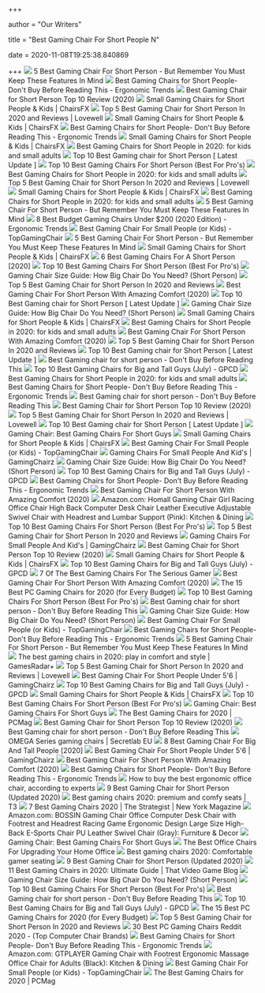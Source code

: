 +++
        
author = "Our Writers"
        
title = "Best Gaming Chair For Short People N"
        
date = 2020-11-08T19:25:38.840869
        
+++
[ ![](https://secobuy.com/wp-content/uploads/2020/08/Best-Gaming-Chair-For-Short-Person-But-remember-you-must-keep-these-features-in-mind-SeCoBuy.jpg)](https://secobuy.com/wp-content/uploads/2020/08/Best-Gaming-Chair-For-Short-Person-But-remember-you-must-keep-these-features-in-mind-SeCoBuy.jpg) 5 Best Gaming Chair For Short Person - But Remember You Must Keep These  Features In Mind
[ ![](http://ergonomictrends.com/wp-content/uploads/2020/10/best-gaming-chairs-for-short-people.jpg)](http://ergonomictrends.com/wp-content/uploads/2020/10/best-gaming-chairs-for-short-people.jpg) Best Gaming Chairs for Short People- Don't Buy Before Reading This -  Ergonomic Trends
[ ![](https://gamingdemons.com/wp-content/uploads/2020/03/Best-Gaming-Chair-for-Short-Person-1000x600.jpg)](https://gamingdemons.com/wp-content/uploads/2020/03/Best-Gaming-Chair-for-Short-Person-1000x600.jpg) Best Gaming Chair for Short Person Top 10 Review (2020)
[ ![](https://chairsfx.com/wp-content/uploads/2020/01/proper-chair-fit.jpg)](https://chairsfx.com/wp-content/uploads/2020/01/proper-chair-fit.jpg) Small Gaming Chairs for Short People & Kids | ChairsFX
[ ![](https://www.lovewellblog.com/wp-content/uploads/2020/04/Best-gaming-chair-for-short-person3.jpg)](https://www.lovewellblog.com/wp-content/uploads/2020/04/Best-gaming-chair-for-short-person3.jpg) Top 5 Best Gaming Chair for Short Person In 2020 and Reviews | Lovewell
[ ![](https://chairsfx.com/wp-content/uploads/2020/09/best-small-gaming-chairs-900px.jpg)](https://chairsfx.com/wp-content/uploads/2020/09/best-small-gaming-chairs-900px.jpg) Small Gaming Chairs for Short People & Kids | ChairsFX
[ ![](http://ergonomictrends.com/wp-content/uploads/2019/06/calculate-seat-depth.jpg)](http://ergonomictrends.com/wp-content/uploads/2019/06/calculate-seat-depth.jpg) Best Gaming Chairs for Short People- Don't Buy Before Reading This -  Ergonomic Trends
[ ![](https://chairsfx.com/wp-content/uploads/2019/12/homall-classic-intro1.jpg)](https://chairsfx.com/wp-content/uploads/2019/12/homall-classic-intro1.jpg) Small Gaming Chairs for Short People & Kids | ChairsFX
[ ![](https://cdn-stack.compsmag.com/wp-content/uploads/2020/04/5-21-972x1024.jpg)](https://cdn-stack.compsmag.com/wp-content/uploads/2020/04/5-21-972x1024.jpg) Best Gaming Chairs for Short People in 2020: for kids and small adults
[ ![](https://rusticrediscovered.com/wp-content/uploads/2020/07/gaming-chairs-for-short-people-1024x1024.jpg)](https://rusticrediscovered.com/wp-content/uploads/2020/07/gaming-chairs-for-short-people-1024x1024.jpg) Top 10 Best Gaming chair for Short Person [ Latest Update ]
[ ![](https://bestchairsreviews.com/wp-content/uploads/2020/07/Best_Gaming_Chair_For_Short_Person.jpg)](https://bestchairsreviews.com/wp-content/uploads/2020/07/Best_Gaming_Chair_For_Short_Person.jpg) Top 10 Best Gaming Chairs For Short Person (Best For Pro's)
[ ![](https://cdn-stack.compsmag.com/wp-content/uploads/2020/04/1-49-1024x1018.jpg)](https://cdn-stack.compsmag.com/wp-content/uploads/2020/04/1-49-1024x1018.jpg) Best Gaming Chairs for Short People in 2020: for kids and small adults
[ ![](https://images-na.ssl-images-amazon.com/images/I/61uyVXlE6HL._AC_SL500_.jpg)](https://images-na.ssl-images-amazon.com/images/I/61uyVXlE6HL._AC_SL500_.jpg) Top 5 Best Gaming Chair for Short Person In 2020 and Reviews | Lovewell
[ ![](https://chairsfx.com/wp-content/uploads/2020/01/omega-intro.jpg)](https://chairsfx.com/wp-content/uploads/2020/01/omega-intro.jpg) Small Gaming Chairs for Short People & Kids | ChairsFX
[ ![](https://cdn-stack.compsmag.com/wp-content/uploads/2020/04/5-22-1024x678.jpg)](https://cdn-stack.compsmag.com/wp-content/uploads/2020/04/5-22-1024x678.jpg) Best Gaming Chairs for Short People in 2020: for kids and small adults
[ ![](https://secobuy.com/wp-content/uploads/2020/08/Best-Gaming-Chair-For-Short-Person-But-remember-you-must-keep-these-features-in-mind-SeCoBuy-GTRACING-Gaming-Chair-with-Bluetooth-Speakers-1024x1024.jpg)](https://secobuy.com/wp-content/uploads/2020/08/Best-Gaming-Chair-For-Short-Person-But-remember-you-must-keep-these-features-in-mind-SeCoBuy-GTRACING-Gaming-Chair-with-Bluetooth-Speakers-1024x1024.jpg) 5 Best Gaming Chair For Short Person - But Remember You Must Keep These  Features In Mind
[ ![](http://ergonomictrends.com/wp-content/uploads/2018/10/best-gaming-chair-under-200.jpg)](http://ergonomictrends.com/wp-content/uploads/2018/10/best-gaming-chair-under-200.jpg) 8 Best Budget Gaming Chairs Under $200 (2020 Edition) - Ergonomic Trends
[ ![](https://topgamingchair.com/wp-content/uploads/2018/08/gaming-chair-for-small-people-1024x727.jpg)](https://topgamingchair.com/wp-content/uploads/2018/08/gaming-chair-for-small-people-1024x727.jpg) Best Gaming Chair For Small People (or Kids) - TopGamingChair
[ ![](https://secobuy.com/wp-content/uploads/2020/08/Best-Gaming-Chair-For-Short-Person-But-remember-you-must-keep-these-features-in-mind-SeCoBuy-PC-Gaming-Chair-Racing-Office-Chair-1024x1024.jpg)](https://secobuy.com/wp-content/uploads/2020/08/Best-Gaming-Chair-For-Short-Person-But-remember-you-must-keep-these-features-in-mind-SeCoBuy-PC-Gaming-Chair-Racing-Office-Chair-1024x1024.jpg) 5 Best Gaming Chair For Short Person - But Remember You Must Keep These  Features In Mind
[ ![](https://chairsfx.com/wp-content/uploads/2020/02/gaming-chair-posture-help.jpg)](https://chairsfx.com/wp-content/uploads/2020/02/gaming-chair-posture-help.jpg) Small Gaming Chairs for Short People & Kids | ChairsFX
[ ![](https://chairthrone.com/wp-content/uploads/2020/09/The-Best-Gaming-Chair-for-Short-People.jpg)](https://chairthrone.com/wp-content/uploads/2020/09/The-Best-Gaming-Chair-for-Short-People.jpg) 6 Best Gaming Chairs For A Short Person [2020]
[ ![](https://bestchairsreviews.com/wp-content/uploads/2020/07/GTRACING_Height_Adjustment_Gaming_Chair.jpg)](https://bestchairsreviews.com/wp-content/uploads/2020/07/GTRACING_Height_Adjustment_Gaming_Chair.jpg) Top 10 Best Gaming Chairs For Short Person (Best For Pro's)
[ ![](https://gamingchairshunter.com/wp-content/uploads/merax-gaming-chair-review-1.jpg)](https://gamingchairshunter.com/wp-content/uploads/merax-gaming-chair-review-1.jpg) Gaming Chair Size Guide: How Big Chair Do You Need? (Short Person)
[ ![](https://images-na.ssl-images-amazon.com/images/I/51V5budxXHL._SL500_.jpg)](https://images-na.ssl-images-amazon.com/images/I/51V5budxXHL._SL500_.jpg) Top 5 Best Gaming Chair for Short Person In 2020 and Reviews
[ ![](https://ws-na.amazon-adsystem.com/widgets/q?_encoding=UTF8&ASIN=B07L25NZXD&Format=_SL250_&ID=AsinImage&MarketPlace=US&ServiceVersion=20070822&WS=1&tag=6lackechom24-20&language=en_US)](https://ws-na.amazon-adsystem.com/widgets/q?_encoding=UTF8&ASIN=B07L25NZXD&Format=_SL250_&ID=AsinImage&MarketPlace=US&ServiceVersion=20070822&WS=1&tag=6lackechom24-20&language=en_US) Best Gaming Chair For Short Person With Amazing Comfort (2020)
[ ![](https://rusticrediscovered.com/wp-content/uploads/2020/07/best-gaming-chair-for-short-person-1024x1024.jpg)](https://rusticrediscovered.com/wp-content/uploads/2020/07/best-gaming-chair-for-short-person-1024x1024.jpg) Top 10 Best Gaming chair for Short Person [ Latest Update ]
[ ![](https://gamingchairshunter.com/wp-content/uploads/height-comparison-of-secretlab-chairs.jpg)](https://gamingchairshunter.com/wp-content/uploads/height-comparison-of-secretlab-chairs.jpg) Gaming Chair Size Guide: How Big Chair Do You Need? (Short Person)
[ ![](https://chairsfx.com/wp-content/uploads/2020/04/best-small-gaming-chairs-intro.jpg)](https://chairsfx.com/wp-content/uploads/2020/04/best-small-gaming-chairs-intro.jpg) Small Gaming Chairs for Short People & Kids | ChairsFX
[ ![](https://cdn-stack.compsmag.com/wp-content/uploads/2020/04/1-48-1024x952.jpg)](https://cdn-stack.compsmag.com/wp-content/uploads/2020/04/1-48-1024x952.jpg) Best Gaming Chairs for Short People in 2020: for kids and small adults
[ ![](https://gaminggeekinnovation.com/wp-content/uploads/2020/04/rsp-205-hero.jpg)](https://gaminggeekinnovation.com/wp-content/uploads/2020/04/rsp-205-hero.jpg) Best Gaming Chair For Short Person With Amazing Comfort (2020)
[ ![](https://cdn.f5homecenter.com/wp-content/uploads/2019/08/Best-Gaming-Chair-for-Short-Person.png)](https://cdn.f5homecenter.com/wp-content/uploads/2019/08/Best-Gaming-Chair-for-Short-Person.png) Top 5 Best Gaming Chair for Short Person In 2020 and Reviews
[ ![](https://rusticrediscovered.com/wp-content/uploads/2020/07/Best-Gaming-chair-for-Short-Person-1-1024x576.jpg)](https://rusticrediscovered.com/wp-content/uploads/2020/07/Best-Gaming-chair-for-Short-Person-1-1024x576.jpg) Top 10 Best Gaming chair for Short Person [ Latest Update ]
[ ![](https://i1.wp.com/images-na.ssl-images-amazon.com/images/I/71vRCx8pB1L._SL1493_.jpg?resize=337%2C550&ssl=1)](https://i1.wp.com/images-na.ssl-images-amazon.com/images/I/71vRCx8pB1L._SL1493_.jpg?resize=337%2C550&ssl=1) Best Gaming chair for short person - Don't Buy Before Reading This
[ ![](https://gamingpcdesks.com/wp-content/uploads/2020/07/Featured-Image-1.jpg)](https://gamingpcdesks.com/wp-content/uploads/2020/07/Featured-Image-1.jpg) Top 10 Best Gaming Chairs for Big and Tall Guys (July) - GPCD
[ ![](https://cdn-stack.compsmag.com/wp-content/uploads/2020/04/3-25-936x1024.jpg)](https://cdn-stack.compsmag.com/wp-content/uploads/2020/04/3-25-936x1024.jpg) Best Gaming Chairs for Short People in 2020: for kids and small adults
[ ![](http://ergonomictrends.com/wp-content/uploads/2020/02/killabee-reclining-gaming-chair-full-recline.jpg)](http://ergonomictrends.com/wp-content/uploads/2020/02/killabee-reclining-gaming-chair-full-recline.jpg) Best Gaming Chairs for Short People- Don't Buy Before Reading This -  Ergonomic Trends
[ ![](https://i1.wp.com/insideshome.com/wp-content/uploads/2019/11/zsd.jpg?resize=400%2C240&ssl=1)](https://i1.wp.com/insideshome.com/wp-content/uploads/2019/11/zsd.jpg?resize=400%2C240&ssl=1) Best Gaming chair for short person - Don't Buy Before Reading This
[ ![](https://ws-na.amazon-adsystem.com/widgets/q?_encoding=UTF8&ASIN=B076J4NP93&Format=_SL250_&ID=AsinImage&MarketPlace=US&ServiceVersion=20070822&WS=1&tag=gamingdemons-20&language=en_US)](https://ws-na.amazon-adsystem.com/widgets/q?_encoding=UTF8&ASIN=B076J4NP93&Format=_SL250_&ID=AsinImage&MarketPlace=US&ServiceVersion=20070822&WS=1&tag=gamingdemons-20&language=en_US) Best Gaming Chair for Short Person Top 10 Review (2020)
[ ![](https://www.lovewellblog.com/wp-content/uploads/2020/04/Gaming-chair-for-short-person.jpg)](https://www.lovewellblog.com/wp-content/uploads/2020/04/Gaming-chair-for-short-person.jpg) Top 5 Best Gaming Chair for Short Person In 2020 and Reviews | Lovewell
[ ![](https://rusticrediscovered.com/wp-content/uploads/2020/07/gaming-chair-for-small-person-578x1024.jpg)](https://rusticrediscovered.com/wp-content/uploads/2020/07/gaming-chair-for-small-person-578x1024.jpg) Top 10 Best Gaming chair for Short Person [ Latest Update ]
[ ![](https://lh5.googleusercontent.com/proxy/ZDk_eeCMnBlFDG1kNriar-1U9hR_8dNzWlpYZm3_8myKf-vV6W69JO7mJvI1kbZjp5rhjKPMquAM7Pa-ZFy0pcGH1oqOHkIvzuXIBsWUpIXEUjZn=w1200-h630-p-k-no-nu)](https://lh5.googleusercontent.com/proxy/ZDk_eeCMnBlFDG1kNriar-1U9hR_8dNzWlpYZm3_8myKf-vV6W69JO7mJvI1kbZjp5rhjKPMquAM7Pa-ZFy0pcGH1oqOHkIvzuXIBsWUpIXEUjZn=w1200-h630-p-k-no-nu) Gaming Chair: Best Gaming Chairs For Short Guys
[ ![](https://chairsfx.com/wp-content/uploads/2020/04/akracing-california-conclusion.jpg)](https://chairsfx.com/wp-content/uploads/2020/04/akracing-california-conclusion.jpg) Small Gaming Chairs for Short People & Kids | ChairsFX
[ ![](https://images-na.ssl-images-amazon.com/images/I/41u4s%2BWc5ML.jpg)](https://images-na.ssl-images-amazon.com/images/I/41u4s%2BWc5ML.jpg) Best Gaming Chair For Small People (or Kids) - TopGamingChair
[ ![](https://www.gamingchairz.com/wp-content/uploads/2016/10/Guidelines-For-Setting-Up-A-Gaming-Chair.jpg)](https://www.gamingchairz.com/wp-content/uploads/2016/10/Guidelines-For-Setting-Up-A-Gaming-Chair.jpg) Gaming Chairs For Small People And Kid's | GamingChairz
[ ![](https://gamingchairshunter.com/wp-content/uploads/very-tall-guys-sitting-on-autofull-gaming-big-and-tall-gaming-chair.jpg)](https://gamingchairshunter.com/wp-content/uploads/very-tall-guys-sitting-on-autofull-gaming-big-and-tall-gaming-chair.jpg) Gaming Chair Size Guide: How Big Chair Do You Need? (Short Person)
[ ![](https://gamingpcdesks.com/wp-content/uploads/2020/07/REFICCER-%E2%80%93-Big-and-Tall-Reclining-Leather-Office-Chair-with-Footrest-1024x979.jpg)](https://gamingpcdesks.com/wp-content/uploads/2020/07/REFICCER-%E2%80%93-Big-and-Tall-Reclining-Leather-Office-Chair-with-Footrest-1024x979.jpg) Top 10 Best Gaming Chairs for Big and Tall Guys (July) - GPCD
[ ![](http://ergonomictrends.com/wp-content/uploads/2020/09/akracing-california-series-chairs-small-people.jpg)](http://ergonomictrends.com/wp-content/uploads/2020/09/akracing-california-series-chairs-small-people.jpg) Best Gaming Chairs for Short People- Don't Buy Before Reading This -  Ergonomic Trends
[ ![](https://ws-na.amazon-adsystem.com/widgets/q?_encoding=UTF8&ASIN=B07B45BGLP&Format=_SL250_&ID=AsinImage&MarketPlace=US&ServiceVersion=20070822&WS=1&tag=6lackechom24-20&language=en_US)](https://ws-na.amazon-adsystem.com/widgets/q?_encoding=UTF8&ASIN=B07B45BGLP&Format=_SL250_&ID=AsinImage&MarketPlace=US&ServiceVersion=20070822&WS=1&tag=6lackechom24-20&language=en_US) Best Gaming Chair For Short Person With Amazing Comfort (2020)
[ ![](https://images-na.ssl-images-amazon.com/images/I/81UeyA7b1uL._AC_SL1500_.jpg)](https://images-na.ssl-images-amazon.com/images/I/81UeyA7b1uL._AC_SL1500_.jpg) Amazon.com: Homall Gaming Chair Girl Racing Office Chair High Back Computer  Desk Chair Leather Executive Adjustable Swivel Chair with Headrest and  Lumbar Support (Pink): Kitchen & Dining
[ ![](https://bestchairsreviews.com/wp-content/uploads/2020/07/SMUGCHAIR_Racing_Gaming_Chair_Executive_Bonded_Leather.jpg)](https://bestchairsreviews.com/wp-content/uploads/2020/07/SMUGCHAIR_Racing_Gaming_Chair_Executive_Bonded_Leather.jpg) Top 10 Best Gaming Chairs For Short Person (Best For Pro's)
[ ![](https://m.media-amazon.com/images/I/41LoyyP5zDL.jpg)](https://m.media-amazon.com/images/I/41LoyyP5zDL.jpg) Top 5 Best Gaming Chair for Short Person In 2020 and Reviews
[ ![](https://www.gamingchairz.com/wp-content/uploads/2017/07/20181015_141032s.jpg)](https://www.gamingchairz.com/wp-content/uploads/2017/07/20181015_141032s.jpg) Gaming Chairs For Small People And Kid's | GamingChairz
[ ![](https://gamingdemons.com/wp-content/uploads/2020/05/UOMAX-Gaming-Chair-Review-620x330.jpg)](https://gamingdemons.com/wp-content/uploads/2020/05/UOMAX-Gaming-Chair-Review-620x330.jpg) Best Gaming Chair for Short Person Top 10 Review (2020)
[ ![](https://chairsfx.com/wp-content/uploads/2020/04/akracing-california-intro.jpg)](https://chairsfx.com/wp-content/uploads/2020/04/akracing-california-intro.jpg) Small Gaming Chairs for Short People & Kids | ChairsFX
[ ![](https://gamingpcdesks.com/wp-content/uploads/2020/07/VON-RACER-Big-and-Tall-400lb-Memory-Foam-Gaming-Chair-1024x1009.jpg)](https://gamingpcdesks.com/wp-content/uploads/2020/07/VON-RACER-Big-and-Tall-400lb-Memory-Foam-Gaming-Chair-1024x1009.jpg) Top 10 Best Gaming Chairs for Big and Tall Guys (July) - GPCD
[ ![](https://thumbor.forbes.com/thumbor/fit-in/1200x0/filters%3Aformat%28jpg%29/https%3A%2F%2Fspecials-images.forbesimg.com%2Fimageserve%2F5e98cd9811164600064006c1%2F0x0.jpg)](https://thumbor.forbes.com/thumbor/fit-in/1200x0/filters%3Aformat%28jpg%29/https%3A%2F%2Fspecials-images.forbesimg.com%2Fimageserve%2F5e98cd9811164600064006c1%2F0x0.jpg) 7 Of The Best Gaming Chairs For The Serious Gamer
[ ![](https://gaminggeekinnovation.com/wp-content/uploads/2020/04/5112gUkxvuL._AC_SL1000_-166x300.jpg)](https://gaminggeekinnovation.com/wp-content/uploads/2020/04/5112gUkxvuL._AC_SL1000_-166x300.jpg) Best Gaming Chair For Short Person With Amazing Comfort (2020)
[ ![](https://i.ytimg.com/vi/G7MTlS4aJTo/maxresdefault.jpg)](https://i.ytimg.com/vi/G7MTlS4aJTo/maxresdefault.jpg) The 15 Best PC Gaming Chairs for 2020 (for Every Budget)
[ ![](https://bestchairsreviews.com/wp-content/uploads/2020/07/BestOffice_PC_Ergonomic_Gaming_Chair.jpg)](https://bestchairsreviews.com/wp-content/uploads/2020/07/BestOffice_PC_Ergonomic_Gaming_Chair.jpg) Top 10 Best Gaming Chairs For Short Person (Best For Pro's)
[ ![](https://i0.wp.com/images-na.ssl-images-amazon.com/images/I/51pIqSFnm4L._SL1000_.jpg?resize=422%2C422&ssl=1)](https://i0.wp.com/images-na.ssl-images-amazon.com/images/I/51pIqSFnm4L._SL1000_.jpg?resize=422%2C422&ssl=1) Best Gaming chair for short person - Don't Buy Before Reading This
[ ![](https://gamingchairshunter.com/wp-content/uploads/what-size-gaming-chair-should-i-get.jpg)](https://gamingchairshunter.com/wp-content/uploads/what-size-gaming-chair-should-i-get.jpg) Gaming Chair Size Guide: How Big Chair Do You Need? (Short Person)
[ ![](https://images-na.ssl-images-amazon.com/images/I/41rEOXIcduL.jpg)](https://images-na.ssl-images-amazon.com/images/I/41rEOXIcduL.jpg) Best Gaming Chair For Small People (or Kids) - TopGamingChair
[ ![](http://ergonomictrends.com/wp-content/uploads/2020/10/siterite-chair-target-audience.jpg)](http://ergonomictrends.com/wp-content/uploads/2020/10/siterite-chair-target-audience.jpg) Best Gaming Chairs for Short People- Don't Buy Before Reading This -  Ergonomic Trends
[ ![](https://secobuy.com/wp-content/uploads/2020/08/4-Best-memory-foam-gaming-chair-2020-SeCoBuy-300x200.jpg)](https://secobuy.com/wp-content/uploads/2020/08/4-Best-memory-foam-gaming-chair-2020-SeCoBuy-300x200.jpg) 5 Best Gaming Chair For Short Person - But Remember You Must Keep These  Features In Mind
[ ![](https://cdn.mos.cms.futurecdn.net/JhAv8G8wDXT8JNsSrq3Gvk.jpg)](https://cdn.mos.cms.futurecdn.net/JhAv8G8wDXT8JNsSrq3Gvk.jpg) The best gaming chairs in 2020: play in comfort and style | GamesRadar+
[ ![](https://images-na.ssl-images-amazon.com/images/I/71d6LnYtdfL._AC_SL500_.jpg)](https://images-na.ssl-images-amazon.com/images/I/71d6LnYtdfL._AC_SL500_.jpg) Top 5 Best Gaming Chair for Short Person In 2020 and Reviews | Lovewell
[ ![](https://www.gamingchairz.com/wp-content/uploads/2020/03/gamer-size-short-regular.jpg)](https://www.gamingchairz.com/wp-content/uploads/2020/03/gamer-size-short-regular.jpg) Best Gaming Chair For Short People Under 5'6 | GamingChairz
[ ![](https://gamingpcdesks.com/wp-content/uploads/2020/07/Blue-Whale-Big-and-Tall-Gaming-Chair-with-Massage-Lumbar-Support-1-974x1024.jpg)](https://gamingpcdesks.com/wp-content/uploads/2020/07/Blue-Whale-Big-and-Tall-Gaming-Chair-with-Massage-Lumbar-Support-1-974x1024.jpg) Top 10 Best Gaming Chairs for Big and Tall Guys (July) - GPCD
[ ![](https://chairsfx.com/wp-content/uploads/2020/02/sidiz-ringo-features.jpg)](https://chairsfx.com/wp-content/uploads/2020/02/sidiz-ringo-features.jpg) Small Gaming Chairs for Short People & Kids | ChairsFX
[ ![](https://bestchairsreviews.com/wp-content/uploads/2020/07/RESPAWN_110_Racing_Style_Gaming_Chair-1.jpg)](https://bestchairsreviews.com/wp-content/uploads/2020/07/RESPAWN_110_Racing_Style_Gaming_Chair-1.jpg) Top 10 Best Gaming Chairs For Short Person (Best For Pro's)
[ ![](https://www.techadvisor.co.uk/cmsdata/slideshow/3641761/best-gaming-chairs-uk_thumb900_1-1.jpg)](https://www.techadvisor.co.uk/cmsdata/slideshow/3641761/best-gaming-chairs-uk_thumb900_1-1.jpg) Gaming Chair: Best Gaming Chairs For Short Guys
[ ![](https://i.pcmag.com/imagery/reviews/00yJS0v45fMMdRvhAp53QsN-4.1569474653.fit_lpad.size_625x365.jpg)](https://i.pcmag.com/imagery/reviews/00yJS0v45fMMdRvhAp53QsN-4.1569474653.fit_lpad.size_625x365.jpg) The Best Gaming Chairs for 2020 | PCMag
[ ![](https://gamingdemons.com/wp-content/uploads/2020/06/Killabee-Gaming-Chair-Review-of-2020-620x330.jpg)](https://gamingdemons.com/wp-content/uploads/2020/06/Killabee-Gaming-Chair-Review-of-2020-620x330.jpg) Best Gaming Chair for Short Person Top 10 Review (2020)
[ ![](https://i1.wp.com/insideshome.com/wp-content/uploads/2019/11/Untitled-1.jpg?fit=700%2C300&ssl=1)](https://i1.wp.com/insideshome.com/wp-content/uploads/2019/11/Untitled-1.jpg?fit=700%2C300&ssl=1) Best Gaming chair for short person - Don't Buy Before Reading This
[ ![](https://cdn.shopify.com/s/files/1/2360/6457/files/turntable_2020_OM_pu_stealth_2-min.jpg?v=2079812668809504478)](https://cdn.shopify.com/s/files/1/2360/6457/files/turntable_2020_OM_pu_stealth_2-min.jpg?v=2079812668809504478) OMEGA Series gaming chairs | Secretlab EU
[ ![](https://m.media-amazon.com/images/I/41+J620MWIL.jpg)](https://m.media-amazon.com/images/I/41+J620MWIL.jpg) 8 Best Gaming Chair For Big And Tall People [2020]
[ ![](https://www.gamingchairz.com/wp-content/uploads/2020/03/gamer-size-short-slim.jpg)](https://www.gamingchairz.com/wp-content/uploads/2020/03/gamer-size-short-slim.jpg) Best Gaming Chair For Short People Under 5'6 | GamingChairz
[ ![](https://gaminggeekinnovation.com/wp-content/uploads/2020/04/14ba9d17-becb-4cdb-8165-06397bd48aee_1.d23e019c221965f2f71335473154626f-300x300.jpeg)](https://gaminggeekinnovation.com/wp-content/uploads/2020/04/14ba9d17-becb-4cdb-8165-06397bd48aee_1.d23e019c221965f2f71335473154626f-300x300.jpeg) Best Gaming Chair For Short Person With Amazing Comfort (2020)
[ ![](https://m.media-amazon.com/images/I/41EEkORmi7L.jpg)](https://m.media-amazon.com/images/I/41EEkORmi7L.jpg) Best Gaming Chairs for Short People- Don't Buy Before Reading This -  Ergonomic Trends
[ ![](https://media2.s-nbcnews.com/i/newscms/2020_25/3390893/ergonomic-office-chairs-kr-2x1-tease-200618_38008296185ce90fd52b401caf79df24.jpg)](https://media2.s-nbcnews.com/i/newscms/2020_25/3390893/ergonomic-office-chairs-kr-2x1-tease-200618_38008296185ce90fd52b401caf79df24.jpg) How to buy the best ergonomic office chair, according to experts
[ ![](https://i.ytimg.com/vi/Tn21DEhM0jk/maxresdefault.jpg)](https://i.ytimg.com/vi/Tn21DEhM0jk/maxresdefault.jpg) 9 Best Gaming Chair for Short Person (Updated 2020)
[ ![](https://cdn.mos.cms.futurecdn.net/G74TKEpYcbaNoKnmjbJfPD.jpg)](https://cdn.mos.cms.futurecdn.net/G74TKEpYcbaNoKnmjbJfPD.jpg) Best gaming chairs 2020: premium and comfy seats | T3
[ ![](https://pyxis.nymag.com/v1/imgs/e02/d51/b05e8198bea7fa5981ae89a3edb28e3a0e-gamingchairlede.rsquare.w700.jpg)](https://pyxis.nymag.com/v1/imgs/e02/d51/b05e8198bea7fa5981ae89a3edb28e3a0e-gamingchairlede.rsquare.w700.jpg) 7 Best Gaming Chairs 2020 | The Strategist | New York Magazine
[ ![](https://images-na.ssl-images-amazon.com/images/I/61AsERStiQL._AC_SY355_.jpg)](https://images-na.ssl-images-amazon.com/images/I/61AsERStiQL._AC_SY355_.jpg) Amazon.com: BOSSIN Gaming Chair Office Computer Desk Chair with Footrest  and Headrest Racing Game Ergonomic Design Large Size High-Back E-Sports  Chair PU Leather Swivel Chair (Gray): Furniture & Decor
[ ![](https://assets1.ignimgs.com/2018/07/17/chairs-1280-1531848348506.jpg)](https://assets1.ignimgs.com/2018/07/17/chairs-1280-1531848348506.jpg) Gaming Chair: Best Gaming Chairs For Short Guys
[ ![](https://specials-images.forbesimg.com/imageserve/5eea485bdb3b680006a1e736/960x0.jpg?cropX1=0&cropX2=800&cropY1=233&cropY2=766)](https://specials-images.forbesimg.com/imageserve/5eea485bdb3b680006a1e736/960x0.jpg?cropX1=0&cropX2=800&cropY1=233&cropY2=766) The Best Office Chairs For Upgrading Your Home Office
[ ![](https://cdn.pocket-lint.com/r/s/1200x/assets/images/153220-gadgets-news-buyer-s-guide-best-gaming-chairs-image8-q8iofvwxeb.jpg)](https://cdn.pocket-lint.com/r/s/1200x/assets/images/153220-gadgets-news-buyer-s-guide-best-gaming-chairs-image8-q8iofvwxeb.jpg) Best gaming chairs 2020: Comfortable gamer seating
[ ![](https://i.ytimg.com/vi/Dy3fxmOSlVw/maxresdefault.jpg)](https://i.ytimg.com/vi/Dy3fxmOSlVw/maxresdefault.jpg) 9 Best Gaming Chair for Short Person (Updated 2020)
[ ![](https://www.thatvideogameblog.com/wp-content/uploads/2020/06/TVGB-best-gaming-chair.jpg)](https://www.thatvideogameblog.com/wp-content/uploads/2020/06/TVGB-best-gaming-chair.jpg) 11 Best Gaming Chairs in 2020: Ultimate Guide | That Video Game Blog
[ ![](https://gamingchairshunter.com/wp-content/uploads/gaming-chairs-size-guide.jpg)](https://gamingchairshunter.com/wp-content/uploads/gaming-chairs-size-guide.jpg) Gaming Chair Size Guide: How Big Chair Do You Need? (Short Person)
[ ![](https://bestchairsreviews.com/wp-content/uploads/2020/07/Homall_Gaming_Chair_High_Back_Computer_Chair.jpg)](https://bestchairsreviews.com/wp-content/uploads/2020/07/Homall_Gaming_Chair_High_Back_Computer_Chair.jpg) Top 10 Best Gaming Chairs For Short Person (Best For Pro's)
[ ![](https://i2.wp.com/insideshome.com/wp-content/uploads/2019/11/OFM-Essentials-Collection.jpg?resize=274%2C431&ssl=1)](https://i2.wp.com/insideshome.com/wp-content/uploads/2019/11/OFM-Essentials-Collection.jpg?resize=274%2C431&ssl=1) Best Gaming chair for short person - Don't Buy Before Reading This
[ ![](https://gamingpcdesks.com/wp-content/uploads/2020/07/FANTASYLAB-Big-Tall-400lb-Massage-Memory-Foam-Reclining-Gaming-Chair-1017x1024.jpg)](https://gamingpcdesks.com/wp-content/uploads/2020/07/FANTASYLAB-Big-Tall-400lb-Massage-Memory-Foam-Reclining-Gaming-Chair-1017x1024.jpg) Top 10 Best Gaming Chairs for Big and Tall Guys (July) - GPCD
[ ![](https://techguided.com/wp-content/uploads/2018/02/SecretLab-Titan-Chair.jpg)](https://techguided.com/wp-content/uploads/2018/02/SecretLab-Titan-Chair.jpg) The 15 Best PC Gaming Chairs for 2020 (for Every Budget)
[ ![](https://cdn.f5homecenter.com/wp-content/uploads/2019/08/Best-Gaming-Chair-for-Tall-Person-300x205.png)](https://cdn.f5homecenter.com/wp-content/uploads/2019/08/Best-Gaming-Chair-for-Tall-Person-300x205.png) Top 5 Best Gaming Chair for Short Person In 2020 and Reviews
[ ![](https://images-na.ssl-images-amazon.com/images/I/81lRX95rdrL._SL1500_.jpg)](https://images-na.ssl-images-amazon.com/images/I/81lRX95rdrL._SL1500_.jpg) 30 Best PC Gaming Chairs Reddit 2020 - (Top Computer Chair Brands)
[ ![](https://m.media-amazon.com/images/I/41prXZ0kZ5L.jpg)](https://m.media-amazon.com/images/I/41prXZ0kZ5L.jpg) Best Gaming Chairs for Short People- Don't Buy Before Reading This -  Ergonomic Trends
[ ![](https://images-na.ssl-images-amazon.com/images/I/619U6Lk3BhL._AC_SL1498_.jpg)](https://images-na.ssl-images-amazon.com/images/I/619U6Lk3BhL._AC_SL1498_.jpg) Amazon.com: GTPLAYER Gaming Chair with Footrest Ergonomic Massage Office  Chair for Adults (Black): Kitchen & Dining
[ ![](https://topgamingchair.com/wp-content/uploads/2018/09/Throne.jpg)](https://topgamingchair.com/wp-content/uploads/2018/09/Throne.jpg) Best Gaming Chair For Small People (or Kids) - TopGamingChair
[ ![](https://i.pcmag.com/imagery/roundups/01nItxF7gLV1QBkVufORlYb-6.fit_lim.size_1050x.jpg)](https://i.pcmag.com/imagery/roundups/01nItxF7gLV1QBkVufORlYb-6.fit_lim.size_1050x.jpg) The Best Gaming Chairs for 2020 | PCMag
